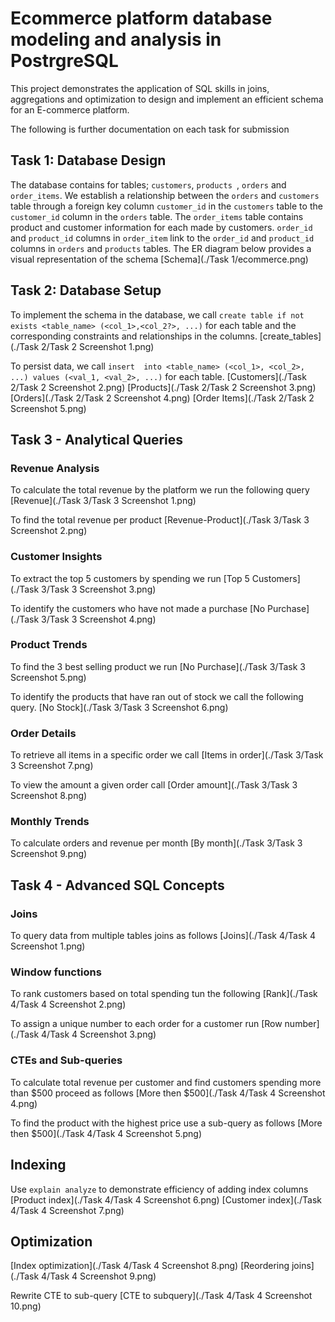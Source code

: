 # Ecommerce platform database modeling and analysis in PostrgreSQL
This project demonstrates the application of SQL skills in joins,
aggregations and optimization to design and implement an efficient schema 
for an E-commerce platform. 

The following is further documentation on each task for submission

## Task 1: Database Design
The database contains for tables; `customers`, `products `, `orders` and `order_items`.
We establish a relationship between the `orders` and `customers` table through a
foreign key column `customer_id` in the `customers` table to the `customer_id` column in
the `orders` table. 
The `order_items` table contains product and  customer information for each made by 
customers. `order_id` and `product_id` columns in `order_item` link to the `order_id`
and `product_id` columns in `orders` and `products` tables. The ER diagram below provides 
a visual representation of the schema
[Schema](./Task 1/ecommerce.png)

## Task 2: Database Setup
To implement the schema in the database, 
we call `create table if not exists <table_name> (<col_1>,<col_2?>, ...)` for each table 
and the corresponding constraints and relationships in the columns. 
[create_tables](./Task 2/Task 2 Screenshot 1.png)

To persist data, 
we call `insert  into <table_name> (<col_1>, <col_2>, ...) values (<val_1, <val_2>, ...)` for each table.
[Customers](./Task 2/Task 2 Screenshot 2.png)
[Products](./Task 2/Task 2 Screenshot 3.png)
[Orders](./Task 2/Task 2 Screenshot 4.png)
[Order Items](./Task 2/Task 2 Screenshot 5.png)

## Task 3 - Analytical Queries
### Revenue Analysis
To calculate the total revenue by the platform we run the following query
[Revenue](./Task 3/Task 3 Screenshot 1.png)

To find the total revenue per product
[Revenue-Product](./Task 3/Task 3 Screenshot 2.png)

### Customer Insights
To extract the top 5 customers by spending we run
[Top 5 Customers](./Task 3/Task 3 Screenshot 3.png)

To identify the customers who have not made a purchase 
[No Purchase](./Task 3/Task 3 Screenshot 4.png)

### Product Trends
To find the 3 best selling product we run
[No Purchase](./Task 3/Task 3 Screenshot 5.png)

To identify the products that have ran out of stock we call the following query.
[No Stock](./Task 3/Task 3 Screenshot 6.png)

### Order Details
To retrieve all items in a specific order we call 
[Items in order](./Task 3/Task 3 Screenshot 7.png)

To view the amount a given order call
[Order amount](./Task 3/Task 3 Screenshot 8.png)

### Monthly Trends
To calculate orders and revenue per month
[By month](./Task 3/Task 3 Screenshot 9.png)

## Task 4 - Advanced SQL Concepts
### Joins
To query data from multiple tables joins as follows
[Joins](./Task 4/Task 4 Screenshot 1.png)

### Window functions
To rank customers based on total spending tun the following
[Rank](./Task 4/Task 4 Screenshot 2.png)

To assign a unique number to each order for a customer run
[Row number](./Task 4/Task 4 Screenshot 3.png)

### CTEs and Sub-queries
To calculate total revenue per customer and find customers spending
more than $500 proceed as follows
[More then $500](./Task 4/Task 4 Screenshot 4.png)

To find the product with the highest price use a sub-query as follows
[More then $500](./Task 4/Task 4 Screenshot 5.png)

## Indexing
Use `explain analyze` to demonstrate efficiency of adding index columns
[Product index](./Task 4/Task 4 Screenshot 6.png)
[Customer index](./Task 4/Task 4 Screenshot 7.png)

## Optimization
[Index optimization](./Task 4/Task 4 Screenshot 8.png)
[Reordering joins](./Task 4/Task 4 Screenshot 9.png)

Rewrite CTE to sub-query
[CTE to subquery](./Task 4/Task 4 Screenshot 10.png)


























 

